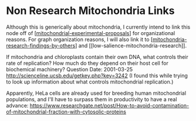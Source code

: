 # Non Research Mitochondria Links

Although this is generically about mitochondria, I currently intend to link this node off of [[mitochondrial-experimental-proposals]] for organizational reasons.  For graph organization reasons, I will also link it to [[mitochondria-research-findings-by-others]] and [[low-salience-mitochondria-research]].

If mitochondria and chloroplasts contain their own DNA, what controls their rate of replication? How much do they depend on their host cell for biochemical machinery?
Question Date: 2001-03-25
http://scienceline.ucsb.edu/getkey.php?key=3242
(I found this while trying to look up information about what controls mitochondrial replication.)

Apparently, HeLa cells are already used for breeding human mitochondrial populations, and I'll have to surpass them in productivity to have a real advance: 
https://www.researchgate.net/post/How-to-avoid-contamination-of-mitochondrial-fraction-with-cytosolic-proteins

[//begin]: # "Autogenerated link references for markdown compatibility"
[mitochondrial-experimental-proposals]: mitochondrial-experimental-proposals "Mitochondrial Experimental Proposals"
[mitochondria-research-findings-by-others]: mitochondria-research-findings-by-others "Mitochondria Research Findings by Others"
[//end]: # "Autogenerated link references"